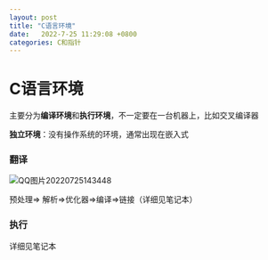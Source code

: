 ```yaml
---
layout: post
title: "C语言环境"  
date:   2022-7-25 11:29:08 +0800
categories: C和指针
---
```


# C语言环境

主要分为**编译环境**和**执行环境**，不一定要在一台机器上，比如交叉编译器

**独立环境**：没有操作系统的环境，通常出现在嵌入式



### 翻译

 ![QQ图片20220725143448](https://blog-1308522872.cos.ap-beijing.myqcloud.com/jhy/202212312344798.png)

预处理=> 解析=>优化器=>编译=>链接（详细见笔记本）

### 执行

详细见笔记本